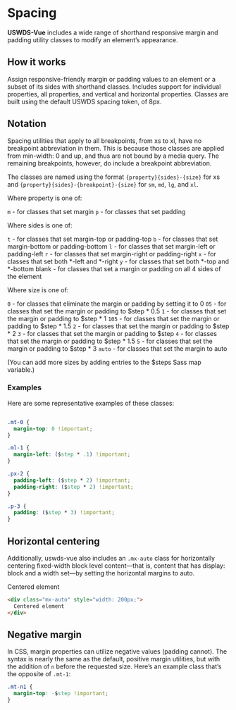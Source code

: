 # Spacing

**USWDS-Vue** includes a wide range of shorthand responsive margin and padding utility classes to modify an element’s appearance.

## How it works

Assign responsive-friendly margin or padding values to an element or a subset of its sides with shorthand classes. Includes support for individual properties, all properties, and vertical and horizontal properties. Classes are built using the default USWDS spacing token, of 8px.

## Notation

Spacing utilities that apply to all breakpoints, from xs to xl, have no breakpoint abbreviation in them. This is because those classes are applied from min-width: 0 and up, and thus are not bound by a media query. The remaining breakpoints, however, do include a breakpoint abbreviation.

The classes are named using the format `{property}{sides}-{size}` for xs and `{property}{sides}-{breakpoint}-{size}` for `sm`, `md`, `lg`, and `xl`.

Where property is one of:

`m` - for classes that set margin
`p` - for classes that set padding

Where sides is one of:

`t` - for classes that set margin-top or padding-top
`b` - for classes that set margin-bottom or padding-bottom
`l` - for classes that set margin-left or padding-left
`r` - for classes that set margin-right or padding-right
`x` - for classes that set both *-left and *-right
`y` - for classes that set both *-top and *-bottom
blank - for classes that set a margin or padding on all 4 sides of the element

Where size is one of:

`0` - for classes that eliminate the margin or padding by setting it to 0
`05` - for classes that set the margin or padding to $step * 0.5
`1` - for classes that set the margin or padding to $step * 1
`105` - for classes that set the margin or padding to $step * 1.5
`2` - for classes that set the margin or padding to $step * 2
`3` - for classes that set the margin or padding to $step
`4` - for classes that set the margin or padding to $step * 1.5
`5` - for classes that set the margin or padding to $step * 3
`auto` - for classes that set the margin to auto

(You can add more sizes by adding entries to the $steps Sass map variable.)

### Examples

Here are some representative examples of these classes:

```css

.mt-0 {
  margin-top: 0 !important;
}

.ml-1 {
  margin-left: ($step * .1) !important;
}

.px-2 {
  padding-left: ($step * 2) !important;
  padding-right: ($step * 2) !important;
}

.p-3 {
  padding: ($step * 3) !important;
}
```

## Horizontal centering

Additionally, uswds-vue also includes an `.mx-auto` class for horizontally centering fixed-width block level content—that is, content that has display: block and a width set—by setting the horizontal margins to auto.

Centered element

```html
<div class="mx-auto" style="width: 200px;">
  Centered element
</div>
```

## Negative margin

In CSS, margin properties can utilize negative values (padding cannot). The syntax is nearly the same as the default, positive margin utilities, but with the addition of `n` before the requested size. Here’s an example class that’s the opposite of `.mt-1`:

```css
.mt-n1 {
  margin-top: -$step !important;
}
```
